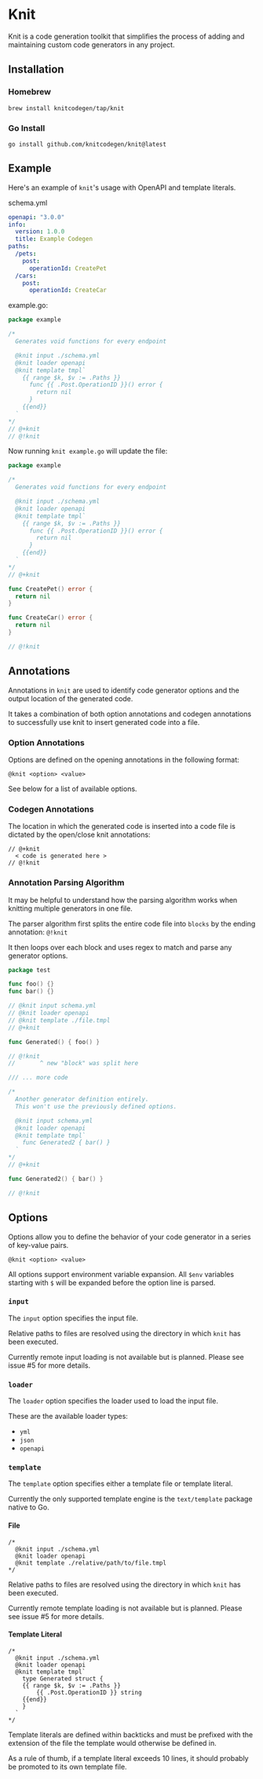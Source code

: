 # Knit

Knit is a code generation toolkit that simplifies the process of adding and maintaining custom code generators in any project.

## Installation
### Homebrew
```shell
brew install knitcodegen/tap/knit
```

### Go Install
```
go install github.com/knitcodegen/knit@latest
```

## Example
Here's an example of `knit`'s usage with OpenAPI and template literals.

schema.yml
```yml
openapi: "3.0.0"
info:
  version: 1.0.0
  title: Example Codegen
paths:
  /pets:
    post:
      operationId: CreatePet
  /cars:
    post:
      operationId: CreateCar
```

example.go:
```go
package example

/*
  Generates void functions for every endpoint

  @knit input ./schema.yml
  @knit loader openapi
  @knit template tmpl`
    {{ range $k, $v := .Paths }} 
      func {{ .Post.OperationID }}() error {
        return nil
      }
    {{end}}  
  `
*/
// @+knit
// @!knit
```

Now running `knit example.go` will update the file:
```go
package example

/*
  Generates void functions for every endpoint

  @knit input ./schema.yml
  @knit loader openapi
  @knit template tmpl`
    {{ range $k, $v := .Paths }} 
      func {{ .Post.OperationID }}() error {
        return nil
      }
    {{end}}  
  `
*/
// @+knit

func CreatePet() error {
  return nil
}

func CreateCar() error {
  return nil
}

// @!knit
```

## Annotations
Annotations in `knit` are used to identify code generator options and the output location of the generated code. 

It takes a combination of both option annotations and codegen annotations to successfully use knit to insert generated code into a file.

### Option Annotations
Options are defined on the opening annotations in the following format:
```
@knit <option> <value>
```

See below for a list of available options.

### Codegen Annotations
The location in which the generated code is inserted into a code file is dictated by the open/close knit annotations:

```
// @+knit
  < code is generated here >
// @!knit
```

### Annotation Parsing Algorithm
It may be helpful to understand how the parsing algorithm works when knitting multiple generators in one file.  

The parser algorithm first splits the entire code file into `blocks` by the ending annotation: `@!knit`

It then loops over each block and uses regex to match and parse any generator options. 

```go
package test

func foo() {}
func bar() {}

// @knit input schema.yml
// @knit loader openapi
// @knit template ./file.tmpl
// @+knit

func Generated() { foo() }

// @!knit
//       ^ new "block" was split here

/// ... more code

/*
  Another generator definition entirely.
  This won't use the previously defined options.

  @knit input schema.yml
  @knit loader openapi
  @knit template tmpl`
    func Generated2 { bar() }
  `
*/
// @+knit

func Generated2() { bar() }

// @!knit
```

## Options
Options allow you to define the behavior of your code generator in a series of key-value pairs.

```
@knit <option> <value>
```

All options support environment variable expansion. All `$env` variables starting with `$` will be expanded before the option line is parsed. 
### `input`
The `input` option specifies the input file. 

Relative paths to files are resolved using the directory in which `knit` has been executed.

Currently remote input loading is not available but is planned. Please see issue #5 for more details.

### `loader`
The `loader` option specifies the loader used to load the input file. 

These are the available loader types:
- `yml`
- `json`
- `openapi`

### `template`
The `template` option specifies either a template file or template literal. 

Currently the only supported template engine is the `text/template` package native to Go. 

#### File
```
/*
  @knit input ./schema.yml
  @knit loader openapi
  @knit template ./relative/path/to/file.tmpl
*/
```
Relative paths to files are resolved using the directory in which `knit` has been executed.

Currently remote template loading is not available but is planned. Please see issue #5 for more details.
#### Template Literal
```
/*
  @knit input ./schema.yml
  @knit loader openapi
  @knit template tmpl`
    type Generated struct {
    {{ range $k, $v := .Paths }} 
        {{ .Post.OperationID }} string
    {{end}}
    }
  `
*/
```
Template literals are defined within backticks and must be prefixed with the extension of the file the template would otherwise be defined in.

As a rule of thumb, if a template literal exceeds 10 lines, it should probably be promoted to its own template file.